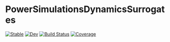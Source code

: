 # PowerSimulationsDynamicsSurrogates

[![Stable](https://img.shields.io/badge/docs-stable-blue.svg)](https://m-bossart.github.io/PowerSimulationsDynamicsSurrogates.jl/stable/)
[![Dev](https://img.shields.io/badge/docs-dev-blue.svg)](https://m-bossart.github.io/PowerSimulationsDynamicsSurrogates.jl/dev/)
[![Build Status](https://github.com/m-bossart/PowerSimulationsDynamicsSurrogates.jl/actions/workflows/CI.yml/badge.svg?branch=main)](https://github.com/m-bossart/PowerSimulationsDynamicsSurrogates.jl/actions/workflows/CI.yml?query=branch%3Amain)
[![Coverage](https://codecov.io/gh/m-bossart/PowerSimulationsDynamicsSurrogates.jl/branch/main/graph/badge.svg)](https://codecov.io/gh/m-bossart/PowerSimulationsDynamicsSurrogates.jl)
